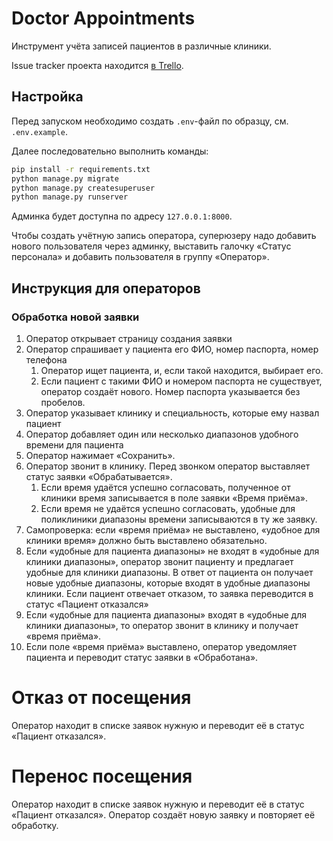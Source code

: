 # Doctor Appointments

Инструмент учёта записей пациентов в различные клиники. 

Issue tracker проекта находится [в Trello](https://trello.com/b/6tzcuTog/appointments).

## Настройка

Перед запуском необходимо создать `.env`-файл по образцу, см. `.env.example`.

Далее последовательно выполнить команды:

```bash
pip install -r requirements.txt
python manage.py migrate
python manage.py createsuperuser
python manage.py runserver
```

Админка будет доступна по адресу `127.0.0.1:8000`.

Чтобы создать учётную запись оператора, суперюзеру надо добавить нового пользователя через админку, выставить галочку «Статус персонала» и добавить пользователя в группу «Оператор».

## Инструкция для операторов

### Обработка новой заявки

1. Оператор открывает страницу создания заявки
2. Оператор спрашивает у пациента его ФИО, номер паспорта, номер телефона
    1. Оператор ищет пациента, и, если такой находится, выбирает его.
    2. Если пациент с такими ФИО и номером паспорта не существует, оператор создаёт нового. Номер паспорта указывается без пробелов.
3. Оператор указывает клинику и специальность, которые ему назвал пациент
4. Оператор добавляет один или несколько диапазонов удобного времени для пациента
5. Оператор нажимает «Сохранить».
6. Оператор звонит в клинику. Перед звонком оператор выставляет статус заявки «Обрабатывается». 
    1. Если время удаётся успешно согласовать, полученное от клиники время записывается в поле заявки «Время приёма».
    2. Если время не удаётся успешно согласовать, удобные для поликлиники диапазоны времени записываются в ту же заявку.
7. Самопроверка: если «время приёма» не выставлено, «удобное для клиники время» должно быть выставлено обязательно.
8. Если «удобные для пациента диапазоны» не входят в «удобные для клиники диапазоны», оператор звонит пациенту и предлагает удобные для клиники диапазоны. В ответ от пациента он получает новые удобные диапазоны, которые входят в удобные диапазоны клиники. Если пациент отвечает отказом, то заявка переводится в статус «Пациент отказался»
9. Если «удобные для пациента диапазоны» входят в «удобные для клиники диапазоны», то оператор звонит в клинику и получает «время приёма».
10. Если поле «время приёма» выставлено, оператор уведомляет пациента и переводит статус заявки в «Обработана».

# Отказ от посещения

Оператор находит в списке заявок нужную и переводит её в статус «Пациент отказался».

# Перенос посещения

Оператор находит в списке заявок нужную и переводит её в статус «Пациент отказался». Оператор создаёт новую заявку и повторяет её обработку.
